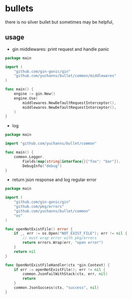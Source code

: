 # bullets
there is no silver bullet but sometimes may be helpful,
## usage
* gin middlewares: print request and handle panic
```go
package main

import (
    "github.com/gin-gonic/gin"
    "github.com/yuchanns/bullet/common/middlewares"
)

func main() {
    engine := gin.New()
    engine.Use(
        middlewares.NewDefaultRequestInterceptor(),
        middlewares.NewDefaultRequestInterceptor(),
    )
}
```
* log
```go
package main

import "github.com/yuchanns/bullet/common"

func main() {
    common.Logger.
        Fields(map[string]interface{}{"foo": "bar"}).
    	DebugInfo("debug")
}
```
* return json response and log regular error
```go
package main

import (
    "github.com/gin-gonic/gin"
    "github.com/pkg/errors"
    "github.com/yuchanns/bullet/common"
    "os"
)

func openNotExistFile() error {
	if _, err := os.Open("NOT_EXIST_FILE"); err != nil {
        // must wrap error with pkg/errors
		return errors.Wrap(err, "open error")
	}
	return nil
}

func OpenNotExistFileHandler(ctx *gin.Context) {
	if err := openNotExistFile(); err != nil {
		common.JsonFailWithStack(ctx, err, nil)
		return
	}
	common.JsonSuccess(ctx, "success", nil)
}
```
